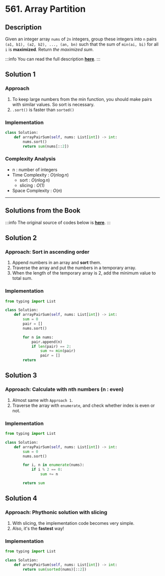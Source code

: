 # 561. Array Partition

## Description

Given an integer array `nums` of `2n` integers, group these integers into `n` pairs `(a1, b1), (a2, b2), ..., (an, bn)` such that the sum of `min(ai, bi)` for all `i` is **maximized**. Return _the maximized sum_.

:::info
You can read the full description [**here**](https://leetcode.com/problems/array-partition/description/).
:::

## Solution 1

### Approach

1. To keep large numbers from the min function, you should make pairs with similar values. So sort is necessary.
2. `.sort()` is faster than `sorted()`

### Implementation

```python
class Solution:
    def arrayPairSum(self, nums: List[int]) -> int:
        nums.sort()
        return sum(nums[::2])
```

### Complexity Analysis

- n : number of integers
- Time Complexity : $O(n \log n)$
  - sort : $O(n \log n)$
  - slicing : $O(1)$
- Space Complexity : $O(n)$

---

## Solutions from the Book

:::info
The original source of codes below is [**here**](https://github.com/onlybooks/algorithm-interview).
:::

## Solution 2

### Approach: Sort in ascending order

1. Append numbers in an array and **sort** them.
2. Traverse the array and put the numbers in a temporary array.
3. When the length of the temporary array is 2, add the minimum value to total sum.

### Implementation

```python
from typing import List

class Solution:
    def arrayPairSum(self, nums: List[int]) -> int:
        sum = 0
        pair = []
        nums.sort()

        for n in nums:
            pair.append(n)
            if len(pair) == 2:
                sum += min(pair)
                pair = []
        return
```

## Solution 3

### Approach: Calculate with nth numbers (n : even)

1. Almost same with `Approach 1`.
2. Traverse the array with `enumerate`, and check whether index is even or not.

### Implementation

```python
from typing import List

class Solution:
    def arrayPairSum(self, nums: List[int]) -> int:
        sum = 0
        nums.sort()

        for i, n in enumerate(nums):
            if i % 2 == 0:
                sum += n

        return sum
```

## Solution 4

### Approach: Phythonic solution with slicing

1. With slicing, the implementation code becomes very simple.
2. Also, it's the **fastest** way!

### Implementation

```python
from typing import List

class Solution:
    def arrayPairSum(self, nums: List[int]) -> int:
        return sum(sorted(nums)[::2])
```
